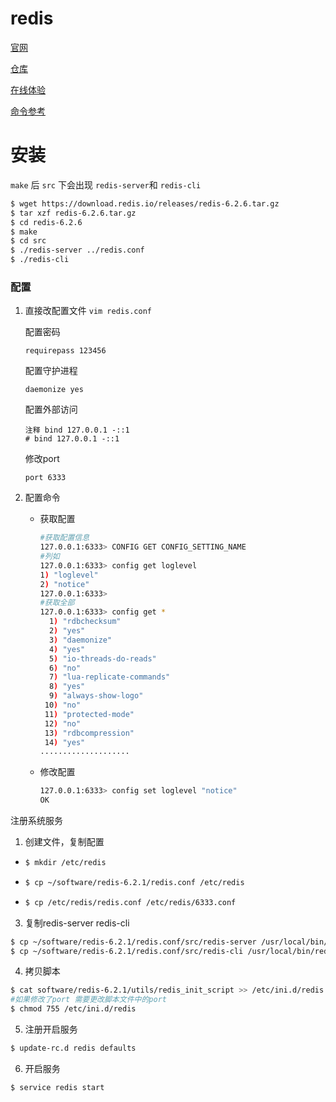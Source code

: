 # redis


<!--more-->



 [官网](https://redis.io/download)

[仓库](https://github.com/redis/redis)

[在线体验](http://try.redis.io/)

[命令参考](http://doc.redisfans.com/)

# 安装

`make` 后 `src` 下会出现 `redis-server`和 `redis-cli`

```bash
$ wget https://download.redis.io/releases/redis-6.2.6.tar.gz
$ tar xzf redis-6.2.6.tar.gz
$ cd redis-6.2.6
$ make
$ cd src
$ ./redis-server ../redis.conf
$ ./redis-cli
```

### 配置

1. 直接改配置文件 `vim redis.conf`

   配置密码

   ```
   requirepass 123456
   ```

   配置守护进程

   ```
   daemonize yes
   ```

   配置外部访问

   ```
   注释 bind 127.0.0.1 -::1
   # bind 127.0.0.1 -::1
   ```

   修改port

   ```
   port 6333
   ```

2. 配置命令

   - 获取配置

     ```bash
     #获取配置信息
     127.0.0.1:6333> CONFIG GET CONFIG_SETTING_NAME
     #列如
     127.0.0.1:6333> config get loglevel
     1) "loglevel"
     2) "notice"
     127.0.0.1:6333>
     #获取全部
     127.0.0.1:6333> config get *
       1) "rdbchecksum"
       2) "yes"
       3) "daemonize"
       4) "yes"
       5) "io-threads-do-reads"
       6) "no"
       7) "lua-replicate-commands"
       8) "yes"
       9) "always-show-logo"
      10) "no"
      11) "protected-mode"
      12) "no"
      13) "rdbcompression"
      14) "yes"
     ....................
     ```

   - 修改配置

     ```bash
     127.0.0.1:6333> config set loglevel "notice"
     OK
     ```

注册系统服务

1. 创建文件，复制配置

- ```bash
  $ mkdir /etc/redis
  ```

- ```bash
  $ cp ~/software/redis-6.2.1/redis.conf /etc/redis
  ```

- ```bash
  $ cp /etc/redis/redis.conf /etc/redis/6333.conf
  ```

3. 复制redis-server  redis-cli

```bash
$ cp ~/software/redis-6.2.1/redis.conf/src/redis-server /usr/local/bin/redis-server
$ cp ~/software/redis-6.2.1/redis.conf/src/redis-cli /usr/local/bin/redis-server
```

4. 拷贝脚本

```bash
$ cat software/redis-6.2.1/utils/redis_init_script >> /etc/ini.d/redis
#如果修改了port 需要更改脚本文件中的port
$ chmod 755 /etc/ini.d/redis
```

5. 注册开启服务

```bash
$ update-rc.d redis defaults
```

6. 开启服务

```bash
$ service redis start
```

## 


